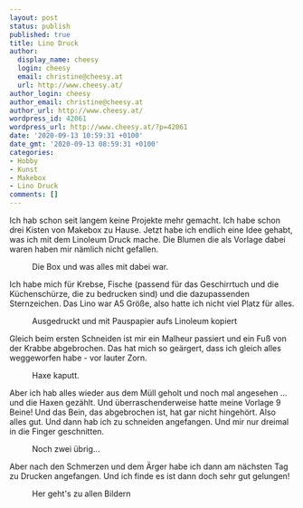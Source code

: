 ```yaml
---
layout: post
status: publish
published: true
title: Lino Druck
author:
  display_name: cheesy
  login: cheesy
  email: christine@cheesy.at
  url: http://www.cheesy.at/
author_login: cheesy
author_email: christine@cheesy.at
author_url: http://www.cheesy.at/
wordpress_id: 42061
wordpress_url: http://www.cheesy.at/?p=42061
date: '2020-09-13 10:59:31 +0100'
date_gmt: '2020-09-13 08:59:31 +0100'
categories:
- Hobby
- Kunst
- Makebox
- Lino Druck
comments: []
---
```

<!-- wp:paragraph -->
Ich hab schon seit langem keine Projekte mehr gemacht. Ich habe schon drei Kisten von Makebox zu Hause. Jetzt habe ich endlich eine Idee gehabt, was ich mit dem Linoleum Druck mache. Die Blumen die als Vorlage dabei waren haben mir nämlich nicht gefallen.
<!-- /wp:paragraph -->
<!-- wp:image {"id":42037} -->
<figure class="wp-block-image"><img src="http://www.cheesy.at/wp-content/uploads/Lino-Druck-001.jpg" alt="" class="wp-image-42037"><br>
<figcaption>Die Box und was alles mit dabei war.</figcaption>
</figure>
<!-- /wp:image -->
<!-- wp:paragraph -->
Ich habe mich für Krebse, Fische (passend für das Geschirrtuch und die Küchenschürze, die zu bedrucken sind) und die dazupassenden Sternzeichen. Das Lino war A5 Größe, also hatte ich nicht viel Platz für alles.
<!-- /wp:paragraph -->
<!-- wp:image {"id":42040} -->
<figure class="wp-block-image"><img src="http://www.cheesy.at/wp-content/uploads/Lino-Druck-004.jpg" alt="" class="wp-image-42040"><br>
<figcaption>Ausgedruckt und mit Pauspapier aufs Linoleum kopiert</figcaption>
</figure>
<!-- /wp:image -->
<!-- wp:paragraph -->
Gleich beim ersten Schneiden ist mir ein Malheur passiert und ein Fuß von der Krabbe abgebrochen. Das hat mich so geärgert, dass ich gleich alles weggeworfen habe - vor lauter Zorn.
<!-- /wp:paragraph -->
<!-- wp:image {"id":42042} -->
<figure class="wp-block-image"><img src="http://www.cheesy.at/wp-content/uploads/Lino-Druck-006.jpg" alt="" class="wp-image-42042"><br>
<figcaption>Haxe kaputt.</figcaption>
</figure>
<!-- /wp:image -->
<!-- wp:paragraph -->
Aber ich hab alles wieder aus dem Müll geholt und noch mal angesehen ... und die Haxen gezählt. Und überraschenderweise hatte meine Vorlage 9 Beine! Und das Bein, das abgebrochen ist, hat gar nicht hingehört. Also alles gut. Und dann hab ich zu schneiden angefangen. Und mir nur dreimal in die Finger geschnitten.
<!-- /wp:paragraph -->
<!-- wp:image {"id":42046} -->
<figure class="wp-block-image"><img src="http://www.cheesy.at/wp-content/uploads/Lino-Druck-010.jpg" alt="" class="wp-image-42046"><br>
<figcaption>Noch zwei übrig...<br></figcaption>
</figure>
<!-- /wp:image -->
<!-- wp:paragraph -->
Aber nach den Schmerzen und dem Ärger habe ich dann am nächsten Tag zu Drucken angefangen. Und ich finde es ist dann doch sehr gut gelungen!
<!-- /wp:paragraph -->
<!-- wp:image {"id":42051,"linkDestination":"custom"} -->
<figure class="wp-block-image"><a href="http://www.cheesy.at/fotos/kunstwerke/makebox/lino-druck/"><img src="http://www.cheesy.at/wp-content/uploads/Lino-Druck-015.jpg" alt="" class="wp-image-42051"></a><br>
<figcaption>Her geht's zu allen Bildern</figcaption>
</figure>
<!-- /wp:image -->
